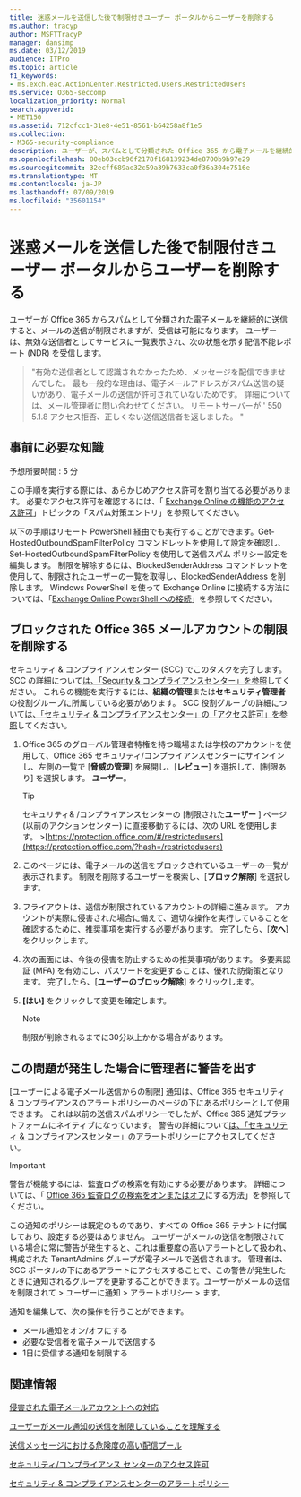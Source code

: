 ```yaml
---
title: 迷惑メールを送信した後で制限付きユーザー ポータルからユーザーを削除する
ms.author: tracyp
author: MSFTTracyP
manager: dansimp
ms.date: 03/12/2019
audience: ITPro
ms.topic: article
f1_keywords:
- ms.exch.eac.ActionCenter.Restricted.Users.RestrictedUsers
ms.service: O365-seccomp
localization_priority: Normal
search.appverid:
- MET150
ms.assetid: 712cfcc1-31e8-4e51-8561-b64258a8f1e5
ms.collection:
- M365-security-compliance
description: ユーザーが、スパムとして分類された Office 365 から電子メールを継続的に送信した場合、それ以上メッセージを送信することはできません。
ms.openlocfilehash: 80eb03ccb96f2178f168139234de8700b9b97e29
ms.sourcegitcommit: 32ecff689ae32c59a39b7633ca0f36a304e7516e
ms.translationtype: MT
ms.contentlocale: ja-JP
ms.lasthandoff: 07/09/2019
ms.locfileid: "35601154"
---
```

# <a name="removing-a-user-from-the-restricted-users-portal-after-sending-spam-email"></a>迷惑メールを送信した後で制限付きユーザー ポータルからユーザーを削除する

ユーザーが Office 365 からスパムとして分類された電子メールを継続的に送信すると、メールの送信が制限されますが、受信は可能になります。 ユーザーは、無効な送信者としてサービスに一覧表示され、次の状態を示す配信不能レポート (NDR) を受信します。

> "有効な送信者として認識されなかったため、メッセージを配信できませんでした。 最も一般的な理由は、電子メールアドレスがスパム送信の疑いがあり、電子メールの送信が許可されていないためです。  詳細については、メール管理者に問い合わせてください。 リモートサーバーが ' 550 5.1.8 アクセス拒否、正しくない送信送信者を返しました。 "

## <a name="what-do-you-need-to-know-before-you-begin"></a>事前に必要な知識
<a name="sectionSection0"> </a>

予想所要時間 : 5 分
  
この手順を実行する際には、あらかじめアクセス許可を割り当てる必要があります。 必要なアクセス許可を確認するには、「 [Exchange Online の機能のアクセス許可](http://technet.microsoft.com/library/15073ce1-0917-403b-8839-02a2ebc96e16.aspx)」トピックの「スパム対策エントリ」を参照してください。

以下の手順はリモート PowerShell 経由でも実行することができます。Get-HostedOutboundSpamFilterPolicy コマンドレットを使用して設定を確認し、 Set-HostedOutboundSpamFilterPolicy を使用して送信スパム ポリシー設定を編集します。 制限を解除するには、BlockedSenderAddress コマンドレットを使用して、制限されたユーザーの一覧を取得し、BlockedSenderAddress を削除します。 Windows PowerShell を使って Exchange Online に接続する方法については、「[Exchange Online PowerShell への接続](https://go.microsoft.com/fwlink/p/?linkid=396554)」を参照してください。

## <a name="remove-restrictions-for-a-blocked-office-365-email-account"></a>ブロックされた Office 365 メールアカウントの制限を削除する

セキュリティ & コンプライアンスセンター (SCC) でこのタスクを完了します。 SCC の詳細について[は、「Security & コンプライアンスセンター」を参照](go-to-the-securitycompliance-center.md)してください。 これらの機能を実行するには、**組織の管理**または**セキュリティ管理者**の役割グループに所属している必要があります。 SCC 役割グループの詳細について[は、「セキュリティ & コンプライアンスセンター」の「アクセス許可」を参照](permissions-in-the-security-and-compliance-center.md)してください。

1. Office 365 のグローバル管理者特権を持つ職場または学校のアカウントを使用して、Office 365 セキュリティ/コンプライアンスセンターにサインインし、左側の一覧で [**脅威の管理**] を展開し、[**レビュー**] を選択して、[制限あり] を選択します。 **ユーザー**。
    
    > [!TIP]
    > セキュリティ&amp; /コンプライアンスセンターの [制限された**ユーザー** ] ページ (以前のアクションセンター) に直接移動するには、次の URL を使用します。 >[https://protection.office.com/#/restrictedusers](https://protection.office.com/?hash=/restrictedusers)

2. このページには、電子メールの送信をブロックされているユーザーの一覧が表示されます。  制限を削除するユーザーを検索し、[**ブロック解除**] を選択します。

3. フライアウトは、送信が制限されているアカウントの詳細に進みます。 アカウントが実際に侵害された場合に備えて、適切な操作を実行していることを確認するために、推奨事項を実行する必要があります。 完了したら、[**次へ**] をクリックします。

4. 次の画面には、今後の侵害を防止するための推奨事項があります。 多要素認証 (MFA) を有効にし、パスワードを変更することは、優れた防衛策となります。 完了したら、[**ユーザーのブロック解除**] をクリックします。

5. **[はい]** をクリックして変更を確定します。

    > [!NOTE]
    > 制限が削除されるまでに30分以上かかる場合があります。 

## <a name="making-sure-admins-are-alerted-when-this-happens"></a>この問題が発生した場合に管理者に警告を出す

[ユーザーによる電子メール送信からの制限] 通知は、Office 365 セキュリティ & コンプライアンスのアラートポリシーのページの下にあるポリシーとして使用できます。 これは以前の送信スパムポリシーでしたが、Office 365 通知プラットフォームにネイティブになっています。 警告の詳細について[は、「セキュリティ & コンプライアンスセンター」のアラートポリシー](alert-policies.md)にアクセスしてください。

> [!IMPORTANT]
> 警告が機能するには、監査ログの検索を有効にする必要があります。 詳細については、「 [Office 365 監査ログの検索をオンまたはオフ](turn-audit-log-search-on-or-off.md)にする方法」を参照してください。

この通知のポリシーは既定のものであり、すべての Office 365 テナントに付属しており、設定する必要はありません。 ユーザーがメールの送信を制限されている場合に常に警告が発生すると、これは重要度の高いアラートとして扱われ、構成された TenantAdmins グループが電子メールで送信されます。 管理者は、SCC ポータルの下にあるアラートにアクセスすることで、この警告が発生したときに通知されるグループを更新することができます。ユーザーがメールの送信を制限されて > ユーザーに通知 > アラートポリシー > ます。

通知を編集して、次の操作を行うことができます。
- メール通知をオン/オフにする
- 必要な受信者を電子メールで送信する
- 1日に受信する通知を制限する

## <a name="for-more-information"></a>関連情報

[侵害された電子メールアカウントへの対応](responding-to-a-compromised-email-account.md)

[ユーザーがメール通知の送信を制限していることを理解する](https://docs.microsoft.com/en-us/office365/securitycompliance/alert-policies)

[送信メッセージにおける危険度の高い配信プール](high-risk-delivery-pool-for-outbound-messages.md)

[セキュリティ/コンプライアンス センターのアクセス許可](permissions-in-the-security-and-compliance-center.md)

[セキュリティ & コンプライアンスセンターのアラートポリシー](https://docs.microsoft.com/en-us/office365/securitycompliance/alert-policies)
